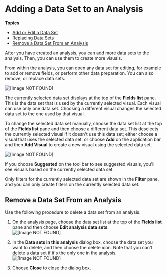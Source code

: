 # Adding a Data Set to an Analysis<a name="adding-a-data-set-to-an-analysis"></a>

**Topics**
+ [Add or Edit a Data Set](add-a-data-set-to-an-analysis.md)
+ [Replacing Data Sets](replacing-data-sets.md)
+ [Remove a Data Set From an Analysis](#delete-a-data-set-from-an-analysis)

After you have created an analysis, you can add more data sets to the analysis\. Then, you can use them to create more visuals\. 

From within the analysis, you can open any data set for editing, for example to add or remove fields, or perform other data preparation\. You can also remove, or replace data sets\. 

![\[Image NOT FOUND\]](http://docs.aws.amazon.com/quicksight/latest/user/images/analysis-data-sets.png)

The currently selected data set displays at the top of the **Fields list** pane\. This is the data set that is used by the currently selected visual\. Each visual can use only one data set\. Choosing a different visual changes the selected data set to the one used by that visual\.

To change the selected data set manually, choose the data set list at the top of the **Fields list** pane and then choose a different data set\. This deselects the currently selected visual if it doesn't use this data set; either choose a visual that uses the selected data set, or choose **Add** on the application bar and then **Add Visual** to create a new visual using the selected data set\.

![\[Image NOT FOUND\]](http://docs.aws.amazon.com/quicksight/latest/user/images/analysis-select-a-dataset.png)

If you choose **Suggested** on the tool bar to see suggested visuals, you'll see visuals based on the currently selected data set\.

Only filters for the currently selected data set are shown in the **Filter** pane, and you can only create filters on the currently selected data set\. 

## Remove a Data Set From an Analysis<a name="delete-a-data-set-from-an-analysis"></a>

Use the following procedure to delete a data set from an analysis\.

1. On the analysis page, choose the data set list at the top of the **Fields list** pane and then choose **Edit analysis data sets**\.  
![\[Image NOT FOUND\]](http://docs.aws.amazon.com/quicksight/latest/user/images/analysis-data-sets.png)

1. In the **Data sets in this analysis** dialog box, choose the data set you want to delete, and then choose the delete icon\. Note that you can't delete a data set if it's the only one in the analysis\.  
![\[Image NOT FOUND\]](http://docs.aws.amazon.com/quicksight/latest/user/images/delete-data-set-analysis.png)

1. Choose **Close** to close the dialog box\.